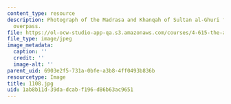 ```yaml
---
content_type: resource
description: Photograph of the Madrasa and Khanqah of Sultan al-Ghuri from al-Azhar
  overpass.
file: https://ol-ocw-studio-app-qa.s3.amazonaws.com/courses/4-615-the-architecture-of-cairo-spring-2002/1ab8b11d39dadcabf196d86b63ac9651_1108.jpg
file_type: image/jpeg
image_metadata:
  caption: ''
  credit: ''
  image-alt: ''
parent_uid: 6903e2f5-731a-0bfe-a3b8-4ff0493b836b
resourcetype: Image
title: 1108.jpg
uid: 1ab8b11d-39da-dcab-f196-d86b63ac9651
---
```

